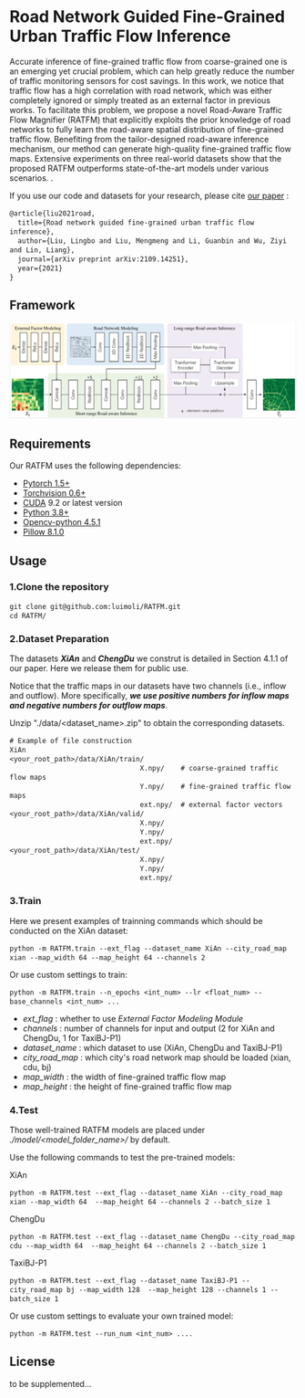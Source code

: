 # Road Network Guided Fine-Grained Urban Traffic Flow Inference
<!-- This work focus on how to accurately generate fine-grained data from coarse-grained data collected with a small number of traffic sensors, which is termed fine-grained urban traffic flow inference.
we propose a novel Road-Aware Traffic Flow Magnifier (RATFM), which fully exploits the prior knowledge of road network to learn the distribution patterns of fine-grained traffic flow. -->
Accurate inference of fine-grained traffic flow from coarse-grained one is an emerging yet crucial problem, which can help greatly reduce the number of traffic monitoring sensors for cost savings. In this work, we notice that traffic flow has a high correlation with road network, which was either completely ignored or simply treated as an external factor in previous works. To facilitate this problem, we propose a novel Road-Aware Traffic Flow Magnifier (RATFM) that explicitly exploits the prior knowledge of road networks to fully learn the road-aware spatial distribution of fine-grained traffic flow. Benefiting from the tailor-designed road-aware inference mechanism, our method can generate high-quality fine-grained traffic flow maps. Extensive experiments on three real-world datasets show that the proposed RATFM outperforms state-of-the-art models under various scenarios.
. 

If you use our code and datasets for your research, please cite [our paper](https://arxiv.org/abs/2109.14251) :

```
@article{liu2021road,
  title={Road network guided fine-grained urban traffic flow inference},
  author={Liu, Lingbo and Liu, Mengmeng and Li, Guanbin and Wu, Ziyi and Lin, Liang},
  journal={arXiv preprint arXiv:2109.14251},
  year={2021}
}
```


## Framework
<!-- ![](img/framework.png) -->
![](imgs/RATFM_network.png)



## Requirements
Our RATFM uses the following dependencies: 

* [Pytorch 1.5+](https://pytorch.org/get-started/locally/)
* [Torchvision 0.6+](https://pytorch.org/get-started/locally/)
* [CUDA](https://developer.nvidia.com/cuda-downloads) 9.2 or latest version
* [Python 3.8+](https://www.python.org/downloads/)
* [Opencv-python 4.5.1](https://pypi.org/project/opencv-python/)
* [Pillow 8.1.0](https://pypi.org/project/Pillow/)

## Usage

###  1.Clone the repository
```
git clone git@github.com:luimoli/RATFM.git
cd RATFM/
```

### 2.Dataset Preparation
The datasets ***XiAn*** and ***ChengDu*** we construt is detailed in Section 4.1.1 of our paper. Here we release them for public use. 

Notice that the traffic maps in our datasets have two channels (i.e., inflow and outflow).  More specifically, ***we use positive numbers for inflow maps and negative numbers for outflow maps***.

Unzip "./data/<dataset_name>.zip" to obtain the corresponding datasets. 

<!-- For example, the path of training input need to be "./data/P1/train/X.npy". -->
```
# Example of file construction 
XiAn
<your_root_path>/data/XiAn/train/
                                X.npy/    # coarse-grained traffic flow maps
                                Y.npy/    # fine-grained traffic flow maps
                                ext.npy/  # external factor vectors
<your_root_path>/data/XiAn/valid/
                                X.npy/    
                                Y.npy/    
                                ext.npy/  
<your_root_path>/data/XiAn/test/
                                X.npy/    
                                Y.npy/    
                                ext.npy/  
```

### 3.Train

Here we present examples of trainning commands which should be conducted on the XiAn dataset:

```
python -m RATFM.train --ext_flag --dataset_name XiAn --city_road_map xian --map_width 64 --map_height 64 --channels 2
```
<!-- Train RATFM without *External Factor Modeling Module*:
```
python -m RATFM.train --folder_name <your_custom_folder> --dataset_name XiAn --city_road_map xian --map_width 64 --map_height 64 --channels 2
``` -->
Or use custom settings to train:
```
python -m RATFM.train --n_epochs <int_num> --lr <float_num> --base_channels <int_num> ...
```
<!-- Several important input arguments: -->
- *ext_flag* : whether to use *External Factor Modeling Module*
- *channels* : number of channels for input and output (2 for XiAn and ChengDu, 1 for TaxiBJ-P1)
- *dataset_name* : which dataset to use (XiAn, ChengDu and TaxiBJ-P1)
- *city_road_map* : which city's road network map should be loaded (xian, cdu, bj)
- *map_width* : the width of fine-grained traffic flow map
- *map_height* : the height of fine-grained traffic flow map
<!-- - *folder_name* : set a folder to preserve the trained models, which will be generated under *./model/<folder_name>/* -->
<!-- - ... -->



<!-- to be supplemented... -->

### 4.Test
Those well-trained RATFM models are placed under *./model/<model_folder_name>/* by default.

Use the following commands to test the pre-trained models:

XiAn
```
python -m RATFM.test --ext_flag --dataset_name XiAn --city_road_map xian --map_width 64  --map_height 64 --channels 2 --batch_size 1
```

ChengDu
```
python -m RATFM.test --ext_flag --dataset_name ChengDu --city_road_map cdu --map_width 64  --map_height 64 --channels 2 --batch_size 1
```

TaxiBJ-P1
```
python -m RATFM.test --ext_flag --dataset_name TaxiBJ-P1 --city_road_map bj --map_width 128  --map_height 128 --channels 1 --batch_size 1
```

Or use custom settings to evaluate your own trained model:
```
python -m RATFM.test --run_num <int_num> ....
```




## License
to be supplemented...

